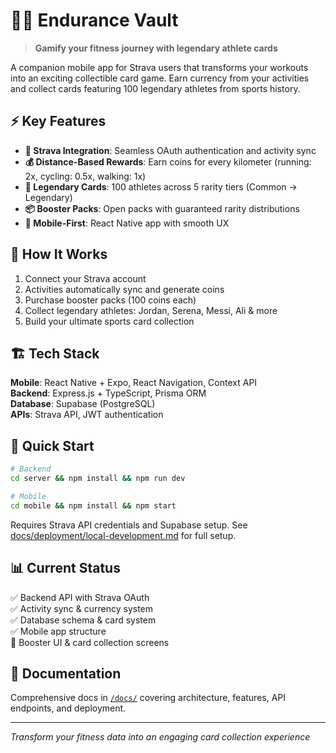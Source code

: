 # 🏃‍♂️ Endurance Vault

> **Gamify your fitness journey with legendary athlete cards**

A companion mobile app for Strava users that transforms your workouts into an exciting collectible card game. Earn currency from your activities and collect cards featuring 100 legendary athletes from sports history.

## ⚡ Key Features

- **🔗 Strava Integration**: Seamless OAuth authentication and activity sync
- **💰 Distance-Based Rewards**: Earn coins for every kilometer (running: 2x, cycling: 0.5x, walking: 1x)
- **🎴 Legendary Cards**: 100 athletes across 5 rarity tiers (Common → Legendary)
- **📦 Booster Packs**: Open packs with guaranteed rarity distributions
- **📱 Mobile-First**: React Native app with smooth UX

## 🎯 How It Works

1. Connect your Strava account
2. Activities automatically sync and generate coins
3. Purchase booster packs (100 coins each)
4. Collect legendary athletes: Jordan, Serena, Messi, Ali & more
5. Build your ultimate sports card collection

## 🏗️ Tech Stack

**Mobile**: React Native + Expo, React Navigation, Context API  
**Backend**: Express.js + TypeScript, Prisma ORM  
**Database**: Supabase (PostgreSQL)  
**APIs**: Strava API, JWT authentication

## 🚀 Quick Start

```bash
# Backend
cd server && npm install && npm run dev

# Mobile  
cd mobile && npm install && npm start
```

Requires Strava API credentials and Supabase setup. See [docs/deployment/local-development.md](./docs/deployment/local-development.md) for full setup.

## 📊 Current Status

✅ Backend API with Strava OAuth  
✅ Activity sync & currency system  
✅ Database schema & card system  
✅ Mobile app structure  
🚧 Booster UI & card collection screens

## 📖 Documentation

Comprehensive docs in [`/docs/`](./docs/) covering architecture, features, API endpoints, and deployment.

---

*Transform your fitness data into an engaging card collection experience*